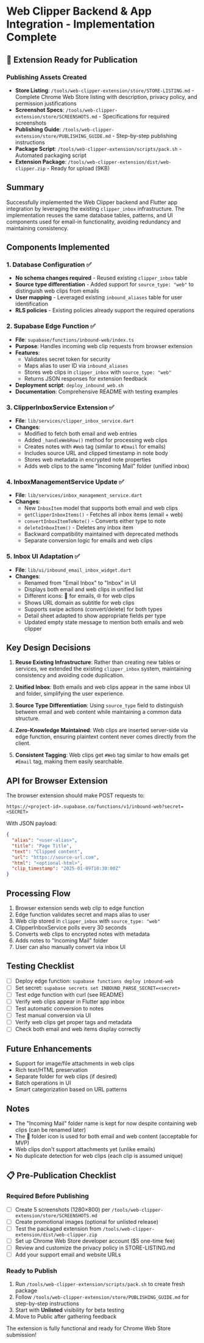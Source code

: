 # Web Clipper Backend & App Integration - Implementation Complete

## 🎉 Extension Ready for Publication

### Publishing Assets Created
- **Store Listing**: `/tools/web-clipper-extension/store/STORE-LISTING.md` - Complete Chrome Web Store listing with description, privacy policy, and permission justifications
- **Screenshot Specs**: `/tools/web-clipper-extension/store/SCREENSHOTS.md` - Specifications for required screenshots
- **Publishing Guide**: `/tools/web-clipper-extension/store/PUBLISHING_GUIDE.md` - Step-by-step publishing instructions
- **Package Script**: `/tools/web-clipper-extension/scripts/pack.sh` - Automated packaging script
- **Extension Package**: `/tools/web-clipper-extension/dist/web-clipper.zip` - Ready for upload (9KB)

## Summary

Successfully implemented the Web Clipper backend and Flutter app integration by leveraging the existing `clipper_inbox` infrastructure. The implementation reuses the same database tables, patterns, and UI components used for email-in functionality, avoiding redundancy and maintaining consistency.

## Components Implemented

### 1. Database Configuration ✅
- **No schema changes required** - Reused existing `clipper_inbox` table
- **Source type differentiation** - Added support for `source_type: "web"` to distinguish web clips from emails
- **User mapping** - Leveraged existing `inbound_aliases` table for user identification
- **RLS policies** - Existing policies already support the required operations

### 2. Supabase Edge Function ✅
- **File**: `supabase/functions/inbound-web/index.ts`
- **Purpose**: Handles incoming web clip requests from browser extension
- **Features**:
  - Validates secret token for security
  - Maps alias to user ID via `inbound_aliases`
  - Stores web clips in `clipper_inbox` with `source_type: "web"`
  - Returns JSON responses for extension feedback
- **Deployment script**: `deploy_inbound_web.sh`
- **Documentation**: Comprehensive README with testing examples

### 3. ClipperInboxService Extension ✅
- **File**: `lib/services/clipper_inbox_service.dart`
- **Changes**:
  - Modified to fetch both email and web entries
  - Added `_handleWebRow()` method for processing web clips
  - Creates notes with `#Web` tag (similar to `#Email` for emails)
  - Includes source URL and clipped timestamp in note body
  - Stores web metadata in encrypted note properties
  - Adds web clips to the same "Incoming Mail" folder (unified inbox)

### 4. InboxManagementService Update ✅
- **File**: `lib/services/inbox_management_service.dart`
- **Changes**:
  - New `InboxItem` model that supports both email and web clips
  - `getClipperInboxItems()` - Fetches all inbox items (email + web)
  - `convertInboxItemToNote()` - Converts either type to note
  - `deleteInboxItem()` - Deletes any inbox item
  - Backward compatibility maintained with deprecated methods
  - Separate conversion logic for emails and web clips

### 5. Inbox UI Adaptation ✅
- **File**: `lib/ui/inbound_email_inbox_widget.dart`
- **Changes**:
  - Renamed from "Email Inbox" to "Inbox" in UI
  - Displays both email and web clips in unified list
  - Different icons: 📧 for emails, 🌐 for web clips
  - Shows URL domain as subtitle for web clips
  - Supports swipe actions (convert/delete) for both types
  - Detail sheet adapted to show appropriate fields per type
  - Updated empty state message to mention both emails and web clipper

## Key Design Decisions

1. **Reuse Existing Infrastructure**: Rather than creating new tables or services, we extended the existing `clipper_inbox` system, maintaining consistency and avoiding code duplication.

2. **Unified Inbox**: Both emails and web clips appear in the same inbox UI and folder, simplifying the user experience.

3. **Source Type Differentiation**: Using `source_type` field to distinguish between email and web content while maintaining a common data structure.

4. **Zero-Knowledge Maintained**: Web clips are inserted server-side via edge function, ensuring plaintext content never comes directly from the client.

5. **Consistent Tagging**: Web clips get `#Web` tag similar to how emails get `#Email` tag, making them easily searchable.

## API for Browser Extension

The browser extension should make POST requests to:
```
https://<project-id>.supabase.co/functions/v1/inbound-web?secret=<SECRET>
```

With JSON payload:
```json
{
  "alias": "<user-alias>",
  "title": "Page Title",
  "text": "Clipped content",
  "url": "https://source-url.com",
  "html": "<optional-html>",
  "clip_timestamp": "2025-01-09T10:30:00Z"
}
```

## Processing Flow

1. Browser extension sends web clip to edge function
2. Edge function validates secret and maps alias to user
3. Web clip stored in `clipper_inbox` with `source_type: "web"`
4. ClipperInboxService polls every 30 seconds
5. Converts web clips to encrypted notes with metadata
6. Adds notes to "Incoming Mail" folder
7. User can also manually convert via inbox UI

## Testing Checklist

- [ ] Deploy edge function: `supabase functions deploy inbound-web`
- [ ] Set secret: `supabase secrets set INBOUND_PARSE_SECRET=<secret>`
- [ ] Test edge function with curl (see README)
- [ ] Verify web clips appear in Flutter app inbox
- [ ] Test automatic conversion to notes
- [ ] Test manual conversion via UI
- [ ] Verify web clips get proper tags and metadata
- [ ] Check both email and web items display correctly

## Future Enhancements

- Support for image/file attachments in web clips
- Rich text/HTML preservation
- Separate folder for web clips (if desired)
- Batch operations in UI
- Smart categorization based on URL patterns

## Notes

- The "Incoming Mail" folder name is kept for now despite containing web clips (can be renamed later)
- The 📧 folder icon is used for both email and web content (acceptable for MVP)
- Web clips don't support attachments yet (unlike emails)
- No duplicate detection for web clips (each clip is assumed unique)

## 📋 Pre-Publication Checklist

### Required Before Publishing
- [ ] Create 5 screenshots (1280×800) per `/tools/web-clipper-extension/store/SCREENSHOTS.md`
- [ ] Create promotional images (optional for unlisted release)
- [ ] Test the packaged extension from `/tools/web-clipper-extension/dist/web-clipper.zip`
- [ ] Set up Chrome Web Store developer account ($5 one-time fee)
- [ ] Review and customize the privacy policy in STORE-LISTING.md
- [ ] Add your support email and website URLs

### Ready to Publish
1. Run `/tools/web-clipper-extension/scripts/pack.sh` to create fresh package
2. Follow `/tools/web-clipper-extension/store/PUBLISHING_GUIDE.md` for step-by-step instructions
3. Start with **Unlisted** visibility for beta testing
4. Move to Public after gathering feedback

The extension is fully functional and ready for Chrome Web Store submission!
